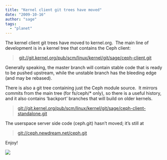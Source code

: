 ```yaml
---
title: "Kernel client git trees have moved"
date: "2009-10-16"
author: "sage"
tags: 
  - "planet"
---
```


The kernel client git trees have moved to kernel.org.  The main line of development is in a kernel tree that contains the Ceph client:

>  [git://git.kernel.org/pub/scm/linux/kernel/git/sage/ceph-client.git](http://git.kernel.org/?p=linux/kernel/git/sage/ceph-client.git;a=summary)

Generally speaking, the master branch will contain stable code that is ready to be pushed upstream, while the unstable branch has the bleeding edge (and may be rebased).

There is also a git tree containing just the Ceph module source.  It mirrors commits from the main tree (for fs/ceph/\* only), so there is a useful history, and it also contains ‘backport’ branches that will build on older kernels.

> [git://git.kernel.org/pub/scm/linux/kernel/git/sage/ceph-client-standalone.git](http://git.kernel.org/?p=linux/kernel/git/sage/ceph-client-standalone.git;a=summary)

The userspace server side code (ceph.git) hasn’t moved; it’s still at

> [git://ceph.newdream.net/ceph.git](http://ceph.newdream.net/git/?p=ceph.git;a=summary)

Enjoy!

![](http://track.hubspot.com/__ptq.gif?a=268973&k=14&bu=http://ceph.com&r=http://ceph.com/uncategorized/kernel-client-git-trees-have-moved/&bvt=rss&p=wordpress)
